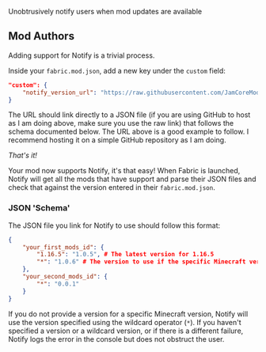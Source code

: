 Unobtrusively notify users when mod updates are available

## Mod Authors

Adding support for Notify is a trivial process.

Inside your `fabric.mod.json`, add a new key under the `custom` field:
  ```json
  "custom": {
      "notify_version_url": "https://raw.githubusercontent.com/JamCoreModding/Meta/main/data/mod_versions.json"
  }
  ```
  
  The URL should link directly to a JSON file (if you are using GitHub to host as I am doing above, make sure you use the raw link) that follows the schema documented below. The URL above is a good example to follow. I recommend hosting it on a simple GitHub repository as I am doing.
 
 
_That's it!_

Your mod now supports Notify, it's that easy! When Fabric is launched, Notify will get all the mods that have support and parse their JSON files and check that against the version entered in their `fabric.mod.json`.

### JSON 'Schema'

The JSON file you link for Notify to use should follow this format:

```json
{
    "your_first_mods_id": {
        "1.16.5": "1.0.5", # The latest version for 1.16.5
        "*": "1.0.6" # The version to use if the specific Minecraft version is not specified
    },
    "your_second_mods_id": {
        "*": "0.0.1"
    }
}
```

If you do not provide a version for a specific Minecraft version, Notify will use the version specified using the wildcard operator (`*`).
If you haven't specified a version or a wildcard version, or if there is a different failure, Notify logs the error in the console but does not obstruct the user.
